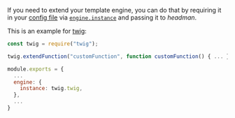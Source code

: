 If you need to extend your template engine, you can do that by requiring it in your [config file](/configuration/config-file) via [`engine.instance`](/configuration/options#engine) and passing it to _headman_.

This is an example for [twig](github.com/twigjs/twig.js/):

```js
const twig = require("twig");

twig.extendFunction("customFunction", function customFunction() { ... });

module.exports = {
  ...
  engine: {
    instance: twig.twig,
  },
  ...
}
```
